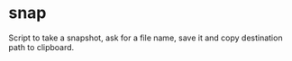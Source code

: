 # snap
Script to take a snapshot, ask for a file name, save it and copy destination path to clipboard.
